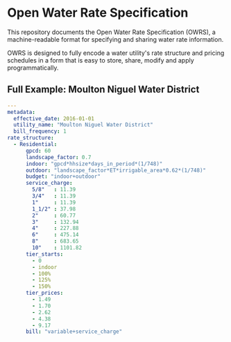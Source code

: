 
# Open Water Rate Specification

This repository documents the Open Water Rate Specification (OWRS), a machine-readable format 
for specifying and sharing water rate information. 

OWRS is designed to fully encode a water utility's rate structure and pricing schedules in a form
that is easy to store, share, modify and apply programmatically.

## Full Example: Moulton Niguel Water District

```yaml
--- 
metadata: 
  effective_date: 2016-01-01
  utility_name: "Moulton Niguel Water District"
  bill_frequency: 1
rate_structure: 
  - Residential:
      gpcd: 60
      landscape_factor: 0.7
      indoor: "gpcd*hhsize*days_in_period*(1/748)"
      outdoor: "landscape_factor*ET*irrigable_area*0.62*(1/748)"
      budget: "indoor+outdoor"
      service_charge: 
        5/8"   : 11.39
        3/4"   : 11.39
        1"     : 11.39
        1_1/2" : 37.98 
        2"     : 60.77 
        3"     : 132.94
        4"     : 227.88 
        6"     : 475.14
        8"     : 683.65 
        10"    : 1101.82 
      tier_starts:
        - 0
        - indoor
        - 100%
        - 125%
        - 150%
      tier_prices: 
        - 1.49
        - 1.70
        - 2.62
        - 4.38
        - 9.17
      bill: "variable+service_charge"

```
